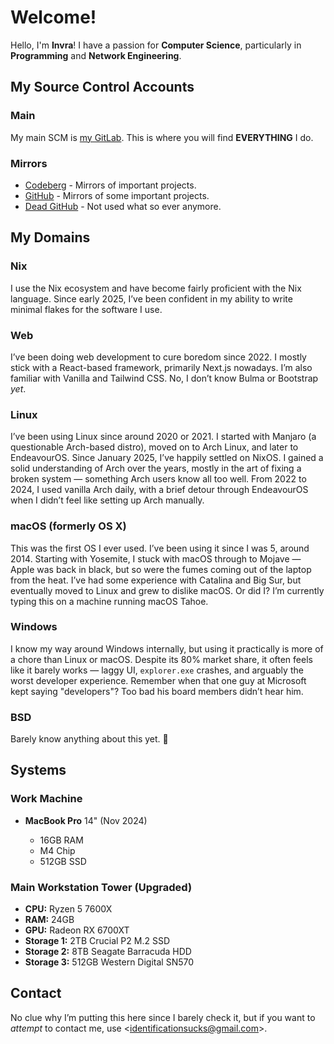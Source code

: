 # Welcome!

Hello, I'm **Invra**! I have a passion for **Computer Science**, particularly in **Programming** and **Network Engineering**.

## My Source Control Accounts

### Main

My main SCM is [my GitLab](https://gitlab.com/invranet). This is where you will find **EVERYTHING** I do.

### Mirrors

- [Codeberg](https://codeberg.org/invranet) - Mirrors of important projects.
- [GitHub](https://github.com/invra) - Mirrors of some important projects.
- [Dead GitHub](https://github.com/invranet) - Not used what so ever anymore.


## My Domains

### Nix

I use the Nix ecosystem and have become fairly proficient with the Nix language. Since early 2025, I’ve been confident in my ability to write minimal flakes for the software I use.

### Web

I’ve been doing web development to cure boredom since 2022. I mostly stick with a React-based framework, primarily Next.js nowadays. I’m also familiar with Vanilla and Tailwind CSS.
No, I don’t know Bulma or Bootstrap *yet*.

### Linux

I’ve been using Linux since around 2020 or 2021. I started with Manjaro (a questionable Arch-based distro), moved on to Arch Linux, and later to EndeavourOS. Since January 2025, I’ve happily settled on NixOS.
I gained a solid understanding of Arch over the years, mostly in the art of fixing a broken system — something Arch users know all too well. From 2022 to 2024, I used vanilla Arch daily, with a brief detour through EndeavourOS when I didn’t feel like setting up Arch manually.

### macOS (formerly OS X)

This was the first OS I ever used. I’ve been using it since I was 5, around 2014. Starting with Yosemite, I stuck with macOS through to Mojave — Apple was back in black, but so were the fumes coming out of the laptop from the heat.
I’ve had some experience with Catalina and Big Sur, but eventually moved to Linux and grew to dislike macOS.
Or did I? I’m currently typing this on a machine running macOS Tahoe.

### Windows

I know my way around Windows internally, but using it practically is more of a chore than Linux or macOS.
Despite its 80% market share, it often feels like it barely works — laggy UI, `explorer.exe` crashes, and arguably the worst developer experience.
Remember when that one guy at Microsoft kept saying "developers"? Too bad his board members didn’t hear him.

### BSD

Barely know anything about this yet. 🙂

## Systems

### Work Machine

* **MacBook Pro** 14" (Nov 2024)

  * 16GB RAM
  * M4 Chip
  * 512GB SSD

### Main Workstation Tower (Upgraded)

* **CPU:** Ryzen 5 7600X
* **RAM:** 24GB
* **GPU:** Radeon RX 6700XT
* **Storage 1:** 2TB Crucial P2 M.2 SSD
* **Storage 2:** 8TB Seagate Barracuda HDD
* **Storage 3:** 512GB Western Digital SN570

## Contact

No clue why I’m putting this here since I barely check it, but if you want to *attempt* to contact me, use <[identificationsucks@gmail.com](mailto:identificationsucks@gmail.com)>.
